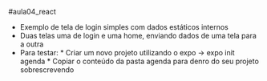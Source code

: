 #aula04_react
- Exemplo de tela de login simples com dados estáticos internos
- Duas telas uma de login e uma home, enviando dados de uma tela para a outra
- Para testar:
		* Criar um novo projeto utilizando o expo -> expo init agenda
		* Copiar o conteúdo da pasta agenda para denro do seu projeto sobrescrevendo

